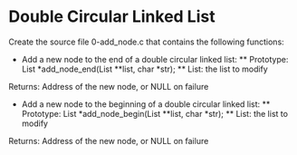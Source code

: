 # Double Circular Linked List

Create the source file 0-add_node.c that contains the following functions:

* Add a new node to the end of a double circular linked list:
** Prototype: List *add_node_end(List **list, char *str);
** List: the list to modify

Returns: Address of the new node, or NULL on failure
* Add a new node to the beginning of a double circular linked list:
** Prototype: List *add_node_begin(List **list, char *str);
** List: the list to modify

Returns: Address of the new node, or NULL on failure